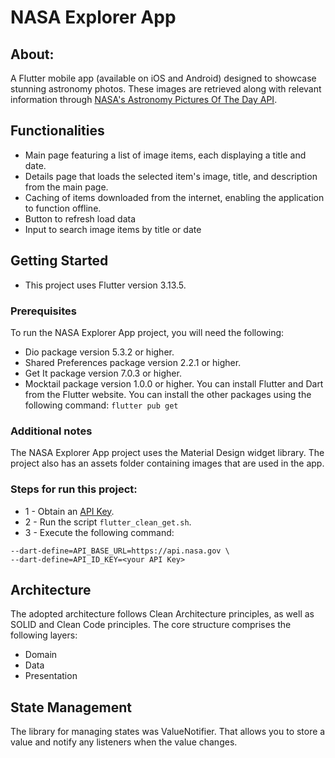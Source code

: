 # NASA Explorer App
## About:
A Flutter mobile app (available on iOS and Android) designed to showcase stunning astronomy photos. These images are retrieved along with relevant information through [NASA's Astronomy Pictures Of The Day API](https://api.nasa.gov/).

## Functionalities
- Main page featuring a list of image items, each displaying a title and date.
- Details page that loads the selected item's image, title, and description from the main page.
- Caching of items downloaded from the internet, enabling the application to function offline.
- Button to refresh load data
- Input to search image items by title or date

## Getting Started
- This project uses Flutter version 3.13.5.
### Prerequisites
To run the NASA Explorer App project, you will need the following:

- Dio package version 5.3.2 or higher.
- Shared Preferences package version 2.2.1 or higher.
- Get It package version 7.0.3 or higher.
- Mocktail package version 1.0.0 or higher.
You can install Flutter and Dart from the Flutter website. You can install the other packages using the following command:
``flutter pub get``
### Additional notes
The NASA Explorer App project uses the Material Design widget library.
The project also has an assets folder containing images that are used in the app.

### Steps for run this project:
- 1 - Obtain an [API Key](https://api.nasa.gov/).
- 2 - Run the script ``flutter_clean_get.sh``.
- 3 - Execute the following command:
```flutter run -t lib/main.dart \
--dart-define=API_BASE_URL=https://api.nasa.gov \
--dart-define=API_ID_KEY=<your API Key>
```
## Architecture
The adopted architecture follows Clean Architecture principles, as well as SOLID and Clean Code principles. The core structure comprises the following layers:
- Domain
- Data
- Presentation
## State Management
The library for managing states was ValueNotifier. That allows you to store a value and notify any listeners when the value changes.